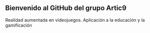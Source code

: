 ## Bienvenido al GitHub del grupo Artic9
Realidad aumentada en videojuegos. Aplicación a la educación y la gamificación
